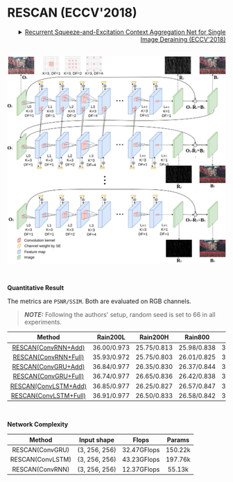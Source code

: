 # RESCAN (ECCV'2018)

<details>
<summary align="right"><a href="https://openaccess.thecvf.com/content_ECCV_2018/html/Xia_Li_Recurrent_Squeeze-and-Excitation_Context_ECCV_2018_paper.html">Recurrent Squeeze-and-Excitation Context Aggregation Net for Single Image Deraining (ECCV'2018)</a></summary>

```bibtex
@inproceedings{li2018recurrent,
  title={Recurrent squeeze-and-excitation context aggregation net for single image deraining},
  author={Li, Xia and Wu, Jianlong and Lin, Zhouchen and Liu, Hong and Zha, Hongbin},
  booktitle={Proceedings of the European Conference on Computer Vision (ECCV)},
  pages={254--269},
  year={2018}
}
```

</details>

<br/>

![rescan](../../figs/rescan.png)

<br/>

**Quantitative Result**

The metrics are `PSNR/SSIM`. Both are evaluated on RGB channels.

> **_NOTE:_** Following the authors' setup, random seed is set to 66 in all experiments.

|                                Method                                |  Rain200L   |  Rain200H   |   Rain800   |  Rain1200   |  Rain1400   |
| :------------------------------------------------------------------: | :---------: | :---------: | :---------: | :---------: | :---------: |
|   [RESCAN(ConvRNN+Add)](/configs/rescan/rescan_c24s4d5_rnn_add.py)   | 36.00/0.973 | 25.75/0.813 | 25.98/0.838 | 31.87/0.897 | 30.62/0.904 |
|  [RESCAN(ConvRNN+Full)](/configs/rescan/rescan_c24s4d5_rnn_full.py)  | 35.93/0.972 | 25.75/0.803 | 26.01/0.825 | 31.86/0.895 | 30.64/0.904 |
|   [RESCAN(ConvGRU+Add)](/configs/rescan/rescan_c24s4d5_gru_add.py)   | 36.84/0.977 | 26.35/0.830 | 26.37/0.844 | 32.23/0.904 | 30.88/0.909 |
|  [RESCAN(ConvGRU+Full)](/configs/rescan/rescan_c24s4d5_gru_full.py)  | 36.74/0.977 | 26.65/0.836 | 26.42/0.838 | 32.17/0.903 | 30.87/0.909 |
|  [RESCAN(ConvLSTM+Add)](/configs/rescan/rescan_c24s4d5_lstm_add.py)  | 36.85/0.977 | 26.25/0.827 | 26.57/0.847 | 32.17/0.903 | 30.91/0.909 |
| [RESCAN(ConvLSTM+Full)](/configs/rescan/rescan_c24s4d5_lstm_full.py) | 36.91/0.977 | 26.50/0.833 | 26.58/0.842 | 32.23/0.904 | 31.02/0.911 |

<br/>

**Network Complexity**

|      Method      |  Input shape  |    Flops    | Params  |
| :--------------: | :-----------: | :---------: | :-----: |
| RESCAN(ConvGRU)  | (3, 256, 256) | 32.47GFlops | 150.22k |
| RESCAN(ConvLSTM) | (3, 256, 256) | 43.23GFlops | 197.76k |
| RESCAN(ConvRNN)  | (3, 256, 256) | 12.37GFlops | 55.13k  |
